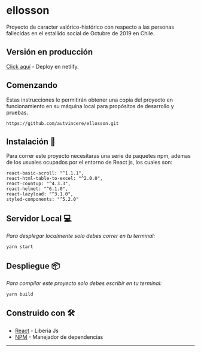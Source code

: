 

# ellosson

Proyecto de caracter valórico-histórico con respecto a las personas fallecidas en el estallido social de Octubre de 2019 en Chile.

## Versión en producción 
[Click aquí](https://caidosdelestallido.cl/) - Deploy en netlify.


## Comenzando 

Estas instrucciones le permitirán obtener una copia del proyecto en funcionamiento en su máquina local para propósitos de desarrollo y pruebas.

```
https://github.com/autvincere/ellosson.git
```


## Instalación 🔧

Para correr este proyecto necesitaras una serie de paquetes npm, ademas de los usuales ocupados por el entorno de React js, los cuales son:


```
react-basic-scroll: "^1.1.1",
react-html-table-to-excel: "^2.0.0",
react-countup: "^4.3.3",
react-helmet: "^6.1.0",
react-lazyload: "^3.1.0",
styled-components: "^5.2.0"
```

## Servidor Local 💻

_Para desplegar localmente solo debes correr en tu terminal:_

```
yarn start
```

## Despliegue 📦

_Para compilar este proyecto solo debes escribir en tu terminal:_
```
yarn build
```

## Construido con 🛠️

* [React](https://reactjs.org/) - Liberia Js
* [NPM](https://www.npmjs.com/) - Manejador de dependencias



---
